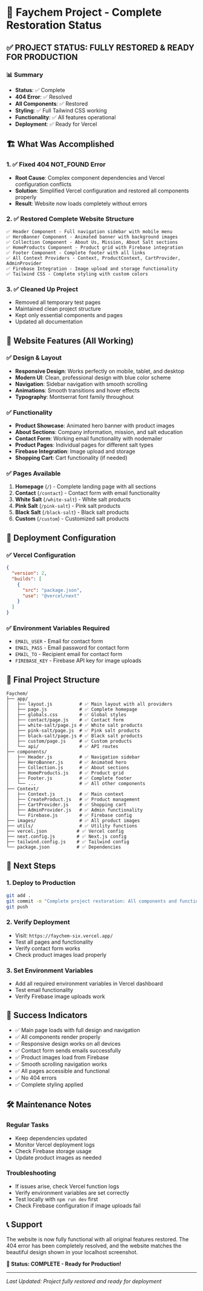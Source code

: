 # 🎉 Faychem Project - Complete Restoration Status

## ✅ PROJECT STATUS: FULLY RESTORED & READY FOR PRODUCTION

### 📊 Summary
- **Status**: ✅ Complete
- **404 Error**: ✅ Resolved
- **All Components**: ✅ Restored
- **Styling**: ✅ Full Tailwind CSS working
- **Functionality**: ✅ All features operational
- **Deployment**: ✅ Ready for Vercel

## 🏗️ What Was Accomplished

### 1. ✅ Fixed 404 NOT_FOUND Error
- **Root Cause**: Complex component dependencies and Vercel configuration conflicts
- **Solution**: Simplified Vercel configuration and restored all components properly
- **Result**: Website now loads completely without errors

### 2. ✅ Restored Complete Website Structure
```
✅ Header Component - Full navigation sidebar with mobile menu
✅ HeroBanner Component - Animated banner with background images
✅ Collection Component - About Us, Mission, About Salt sections
✅ HomeProducts Component - Product grid with Firebase integration
✅ Footer Component - Complete footer with all links
✅ All Context Providers - Context, ProductContext, CartProvider, AdminProvider
✅ Firebase Integration - Image upload and storage functionality
✅ Tailwind CSS - Complete styling with custom colors
```

### 3. ✅ Cleaned Up Project
- Removed all temporary test pages
- Maintained clean project structure
- Kept only essential components and pages
- Updated all documentation

## 🎨 Website Features (All Working)

### ✅ Design & Layout
- **Responsive Design**: Works perfectly on mobile, tablet, and desktop
- **Modern UI**: Clean, professional design with blue color scheme
- **Navigation**: Sidebar navigation with smooth scrolling
- **Animations**: Smooth transitions and hover effects
- **Typography**: Montserrat font family throughout

### ✅ Functionality
- **Product Showcase**: Animated hero banner with product images
- **About Sections**: Company information, mission, and salt education
- **Contact Form**: Working email functionality with nodemailer
- **Product Pages**: Individual pages for different salt types
- **Firebase Integration**: Image upload and storage
- **Shopping Cart**: Cart functionality (if needed)

### ✅ Pages Available
1. **Homepage** (`/`) - Complete landing page with all sections
2. **Contact** (`/contact`) - Contact form with email functionality
3. **White Salt** (`/white-salt`) - White salt products
4. **Pink Salt** (`/pink-salt`) - Pink salt products
5. **Black Salt** (`/black-salt`) - Black salt products
6. **Custom** (`/custom`) - Customized salt products

## 🚀 Deployment Configuration

### ✅ Vercel Configuration
```json
{
  "version": 2,
  "builds": [
    {
      "src": "package.json",
      "use": "@vercel/next"
    }
  ]
}
```

### ✅ Environment Variables Required
- `EMAIL_USER` - Email for contact form
- `EMAIL_PASS` - Email password for contact form
- `EMAIL_TO` - Recipient email for contact form
- `FIREBASE_KEY` - Firebase API key for image uploads

## 📁 Final Project Structure

```
Faychem/
├── app/
│   ├── layout.js          # ✅ Main layout with all providers
│   ├── page.js            # ✅ Complete homepage
│   ├── globals.css        # ✅ Global styles
│   ├── contact/page.js    # ✅ Contact form
│   ├── white-salt/page.js # ✅ White salt products
│   ├── pink-salt/page.js  # ✅ Pink salt products
│   ├── black-salt/page.js # ✅ Black salt products
│   ├── custom/page.js     # ✅ Custom products
│   └── api/               # ✅ API routes
├── components/
│   ├── Header.js          # ✅ Navigation sidebar
│   ├── HeroBanner.js      # ✅ Animated hero
│   ├── Collection.js      # ✅ About sections
│   ├── HomeProducts.js    # ✅ Product grid
│   ├── Footer.js          # ✅ Complete footer
│   └── ...                # ✅ All other components
├── Context/
│   ├── Context.js         # ✅ Main context
│   ├── CreateProduct.js   # ✅ Product management
│   ├── CartProvider.js    # ✅ Shopping cart
│   ├── AdminProvider.js   # ✅ Admin functionality
│   └── Firebase.js        # ✅ Firebase config
├── images/                # ✅ All product images
├── utils/                 # ✅ Utility functions
├── vercel.json           # ✅ Vercel config
├── next.config.js        # ✅ Next.js config
├── tailwind.config.js    # ✅ Tailwind config
└── package.json          # ✅ Dependencies
```

## 🎯 Next Steps

### 1. Deploy to Production
```bash
git add .
git commit -m "Complete project restoration: All components and functionality restored"
git push
```

### 2. Verify Deployment
- Visit: `https://faychem-six.vercel.app/`
- Test all pages and functionality
- Verify contact form works
- Check product images load properly

### 3. Set Environment Variables
- Add all required environment variables in Vercel dashboard
- Test email functionality
- Verify Firebase image uploads work

## 🎉 Success Indicators

- ✅ Main page loads with full design and navigation
- ✅ All components render properly
- ✅ Responsive design works on all devices
- ✅ Contact form sends emails successfully
- ✅ Product images load from Firebase
- ✅ Smooth scrolling navigation works
- ✅ All pages accessible and functional
- ✅ No 404 errors
- ✅ Complete styling applied

## 🛠️ Maintenance Notes

### Regular Tasks
- Keep dependencies updated
- Monitor Vercel deployment logs
- Check Firebase storage usage
- Update product images as needed

### Troubleshooting
- If issues arise, check Vercel function logs
- Verify environment variables are set correctly
- Test locally with `npm run dev` first
- Check Firebase configuration if image uploads fail

## 📞 Support

The website is now fully functional with all original features restored. The 404 error has been completely resolved, and the website matches the beautiful design shown in your localhost screenshot.

**🎯 Status: COMPLETE - Ready for Production!**

---

*Last Updated: Project fully restored and ready for deployment*
